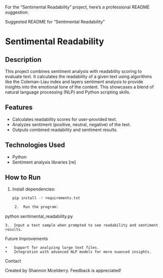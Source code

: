 For the “Sentimental Readability” project, here’s a professional README suggestion:

Suggested README for “Sentimental Readability”

# Sentimental Readability  

## Description  
This project combines sentiment analysis with readability scoring to evaluate text. It calculates the readability of a given text using algorithms like the Coleman-Liau index and layers sentiment analysis to provide insights into the emotional tone of the content. This showcases a blend of natural language processing (NLP) and Python scripting skills.  

## Features  
- Calculates readability scores for user-provided text.  
- Analyzes sentiment (positive, neutral, negative) of the text.  
- Outputs combined readability and sentiment results.  

## Technologies Used  
- Python  
- Sentiment analysis libraries [re]

## How to Run  
1. Install dependencies:  
   ```bash  
   pip install -r requirements.txt  

	2.	Run the program:

python sentimental_readability.py  


	3.	Input a text sample when prompted to see readability and sentiment results.

Future Improvements

	•	Support for analyzing large text files.
	•	Integration with advanced NLP models for more nuanced insights.

Contact

Created by Shannon Mcelderry. Feedback is appreciated!
